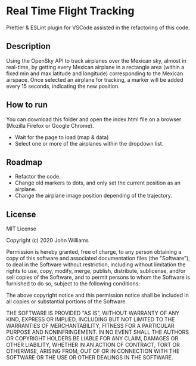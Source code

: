 # Real Time Flight Tracking

Prettier & ESLint plugin for VSCode assisted in the refactoring of this code.

## Description

Using the OpenSky API to track airplanes over the Mexican sky, almost in real-time, by getting every Mexican airplane in a rectangle area (within a fixed min and max latitude and longitude) corresponding to the Mexican airspace. Once selected an airplane for tracking, a marker will be added every 15 seconds, indicating the new position.

## How to run

You can download this folder and open the index.html file on a browser (Mozilla Firefox or Google Chrome).

- Wait for the page to load (map & data)
- Select one or more of the airplanes within the dropdown list.

## Roadmap

- Refactor the code.
- Change old markers to dots, and only set the current position as an airplane.
- Change the airplane image position depending of the trajectory.

## License

MIT License

Copyright (c) 2020 John Williams

Permission is hereby granted, free of charge, to any person obtaining a copy
of this software and associated documentation files (the "Software"), to deal
in the Software without restriction, including without limitation the rights
to use, copy, modify, merge, publish, distribute, sublicense, and/or sell
copies of the Software, and to permit persons to whom the Software is
furnished to do so, subject to the following conditions:

The above copyright notice and this permission notice shall be included in all
copies or substantial portions of the Software.

THE SOFTWARE IS PROVIDED "AS IS", WITHOUT WARRANTY OF ANY KIND, EXPRESS OR
IMPLIED, INCLUDING BUT NOT LIMITED TO THE WARRANTIES OF MERCHANTABILITY,
FITNESS FOR A PARTICULAR PURPOSE AND NONINFRINGEMENT. IN NO EVENT SHALL THE
AUTHORS OR COPYRIGHT HOLDERS BE LIABLE FOR ANY CLAIM, DAMAGES OR OTHER
LIABILITY, WHETHER IN AN ACTION OF CONTRACT, TORT OR OTHERWISE, ARISING FROM,
OUT OF OR IN CONNECTION WITH THE SOFTWARE OR THE USE OR OTHER DEALINGS IN THE
SOFTWARE.
